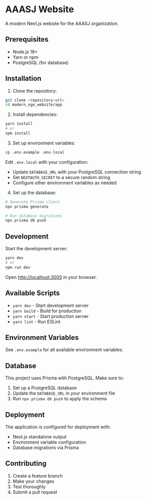 # AAASJ Website

A modern Next.js website for the AAASJ organization.

## Prerequisites

- Node.js 18+ 
- Yarn or npm
- PostgreSQL (for database)

## Installation

1. Clone the repository:
```bash
git clone <repository-url>
cd modern_ngo_website/app
```

2. Install dependencies:
```bash
yarn install
# or
npm install
```

3. Set up environment variables:
```bash
cp .env.example .env.local
```

Edit `.env.local` with your configuration:
- Update `DATABASE_URL` with your PostgreSQL connection string
- Set `NEXTAUTH_SECRET` to a secure random string
- Configure other environment variables as needed

4. Set up the database:
```bash
# Generate Prisma client
npx prisma generate

# Run database migrations
npx prisma db push
```

## Development

Start the development server:
```bash
yarn dev
# or
npm run dev
```

Open [http://localhost:3000](http://localhost:3000) in your browser.

## Available Scripts

- `yarn dev` - Start development server
- `yarn build` - Build for production
- `yarn start` - Start production server
- `yarn lint` - Run ESLint

## Environment Variables

See `.env.example` for all available environment variables.

## Database

This project uses Prisma with PostgreSQL. Make sure to:
1. Set up a PostgreSQL database
2. Update the `DATABASE_URL` in your environment file
3. Run `npx prisma db push` to apply the schema

## Deployment

The application is configured for deployment with:
- Next.js standalone output
- Environment variable configuration
- Database migrations via Prisma

## Contributing

1. Create a feature branch
2. Make your changes
3. Test thoroughly
4. Submit a pull request
